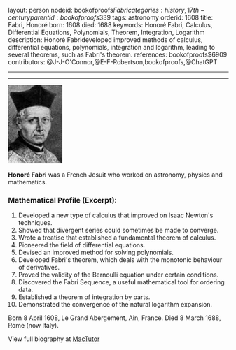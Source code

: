 layout: person
nodeid: bookofproofs$Fabri
categories: history,17th-century
parentid: bookofproofs$339
tags: astronomy
orderid: 1608
title: Fabri, Honoré
born: 1608
died: 1688
keywords: Honoré Fabri, Calculus, Differential Equations, Polynomials, Theorem, Integration, Logarithm
description: Honoré Fabrideveloped improved methods of calculus, differential equations, polynomials, integration and logarithm, leading to several theorems, such as Fabri's theorem.
references: bookofproofs$6909
contributors: @J-J-O'Connor,@E-F-Robertson,bookofproofs,@ChatGPT

---



---

![Fabri.jpg](https://github.com/bookofproofs/bookofproofs.github.io/blob/main/_sources/_assets/images/portraits/Fabri.jpg?raw=true)

**Honoré Fabri** was a French Jesuit who worked on astronomy, physics and mathematics.

### Mathematical Profile (Excerpt):
1. Developed a new type of calculus that improved on Isaac Newton's techniques.
2. Showed that divergent series could sometimes be made to converge.
3. Wrote a treatise that established a fundamental theorem of calculus.
4. Pioneered the field of differential equations.
5. Devised an improved method for solving polynomials.
6. Developed Fabri's theorem, which deals with the monotonic behaviour of derivatives.
7. Proved the validity of the Bernoulli equation under certain conditions.
8. Discovered the Fabri Sequence, a useful mathematical tool for ordering data.
9. Established a theorem of integration by parts.
10. Demonstrated the convergence of the natural logarithm expansion.

Born 8 April 1608, Le Grand Abergement, Ain, France. Died 8 March 1688, Rome (now Italy).

View full biography at [MacTutor](https://mathshistory.st-andrews.ac.uk/Biographies/Fabri/)
